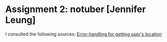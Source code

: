 # Assignment 2: notuber [Jennifer Leung]

I consulted the following sources:
[Error-handling for getting user's location](https://www.w3schools.com/html/html5_geolocation.asp)
